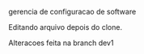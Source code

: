 gerencia de configuracao de software

Editando arquivo depois do clone.

Alteracoes feita na branch dev1